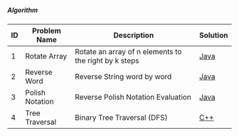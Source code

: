 ##### Algorithm 

|ID| Problem Name  			 | Description                                	               | Solution          |
|--| -------------------------- | ---------------------------------------------------  |-------------------|
|1 | Rotate Array				 |Rotate an array of n elements to the right by k steps        |[Java][1]          |
|2 | Reverse Word        |Reverse String word by word                                  |[Java][2]          |
|3 | Polish Notation     |Reverse Polish Notation Evaluation                           |[Java][3]          |
|4 | Tree Traversal      |Binary Tree Traversal (DFS)                                  |[C++][4]           |

[1]: array/RotateArray.java	
[2]: array/ReverseWord.java
[3]: array/ReversePolishNotation.java
[4]: binary%20tree/BinaryTreeTraversal.cpp
